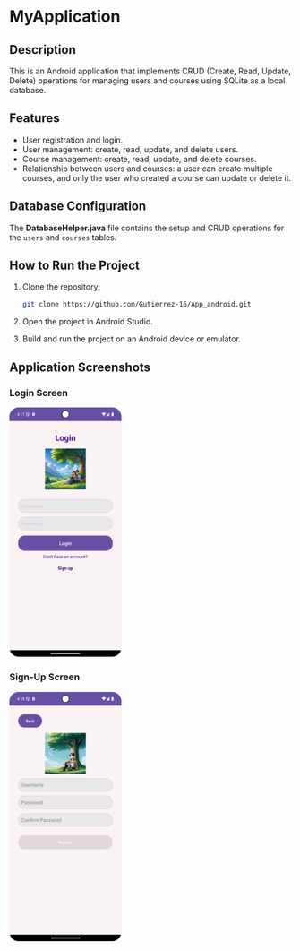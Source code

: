 
# MyApplication

## Description

This is an Android application that implements CRUD (Create, Read, Update, Delete) operations for managing users and courses using SQLite as a local database.

## Features

- User registration and login.
- User management: create, read, update, and delete users.
- Course management: create, read, update, and delete courses.
- Relationship between users and courses: a user can create multiple courses, and only the user who created a course can update or delete it.

## Database Configuration

The **DatabaseHelper.java** file contains the setup and CRUD operations for the `users` and `courses` tables.

## How to Run the Project

1. Clone the repository:
   ```bash
   git clone https://github.com/Gutierrez-16/App_android.git
   ```

2. Open the project in Android Studio.

3. Build and run the project on an Android device or emulator.

## Application Screenshots

### Login Screen

<img src="./login.png" width="200" />

### Sign-Up Screen

<img src="./sign up.png" width="200" />

